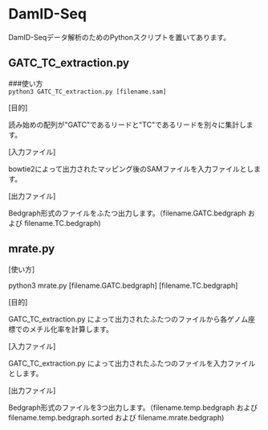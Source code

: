 # DamID-Seq
DamID-Seqデータ解析のためのPythonスクリプトを置いてあります。

## GATC_TC_extraction.py
###使い方  
`python3 GATC_TC_extraction.py [filename.sam]`

[目的]

読み始めの配列が"GATC"であるリードと"TC"であるリードを別々に集計します。

[入力ファイル]

bowtie2によって出力されたマッピング後のSAMファイルを入力ファイルとします。

[出力ファイル]

Bedgraph形式のファイルをふたつ出力します。（filename.GATC.bedgraph および filename.TC.bedgraph)

## mrate.py
[使い方]

python3 mrate.py [filename.GATC.bedgraph] [filename.TC.bedgraph]

[目的]

GATC_TC_extraction.py によって出力されたふたつのファイルから各ゲノム座標でのメチル化率を計算します。

[入力ファイル]

GATC_TC_extraction.py によって出力されたふたつのファイルを入力ファイルとします。

[出力ファイル]

Bedgraph形式のファイルを3つ出力します。（filename.temp.bedgraph および filename.temp.bedgraph.sorted および filename.mrate.bedgraph)
